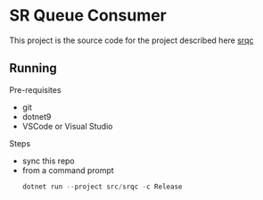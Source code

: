 # SR Queue Consumer

This project is the source code for the project described here [srqc](https://calhuskerfan.github.io/srqc)

## Running

Pre-requisites
- git
- dotnet9
- VSCode or Visual Studio

Steps
- sync this repo
- from a command prompt
    ```ps1
    dotnet run --project src/srqc -c Release
    ```
            
